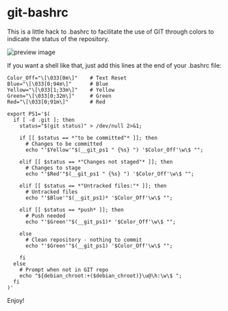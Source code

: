 git-bashrc
==========

This is a little hack to .bashrc to facilitate the use of GIT through colors to indicate the status of the repository.

![preview image](http://emanuele.itoscano.com/files/files/blog/git-bashrc.png)


If you want a shell like that, just add this lines at the end of your .bashrc file:


    Color_Off="\[\033[0m\]"    # Text Reset
	Blue="\[\033[0;94m\]"      # Blue
	Yellow="\[\033[1;33m\]"    # Yellow
	Green="\[\033[0;32m\]"     # Green
	Red="\[\033[0;91m\]"       # Red

	export PS1='$(
	  if [ -d .git ]; then 
	    status="$(git status)" > /dev/null 2>&1; 

	    if [[ $status == *"to be committed"* ]]; then 
	      # Changes to be committed
	      echo "'$Yellow'"$(__git_ps1 " {%s} ") '$Color_Off'\w\$ ""; 

	    elif [[ $status == *"Changes not staged"* ]]; then 
	      # Changes to stage
	      echo "'$Red'"$(__git_ps1 " {%s} ") '$Color_Off'\w\$ ""; 

	    elif [[ $status == *"Untracked files:"* ]]; then 
	      # Untracked files
	      echo "'$Blue'"$(__git_ps1)* '$Color_Off'\w\$ ""; 

	    elif [[ $status == *push* ]]; then 
	      # Push needed
	      echo "'$Green'"$(__git_ps1)* '$Color_Off'\w\$ ""; 

	    else
	      # Clean repository - nothing to commit
	      echo "'$Green'"$(__git_ps1) '$Color_Off'\w\$ ""; 

	    fi
	  else 
	    # Prompt when not in GIT repo
	    echo "${debian_chroot:+($debian_chroot)}\u@\h:\w\$ ";
	  fi
	)'
    
Enjoy!
